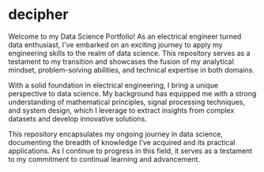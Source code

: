 # decipher


Welcome to my Data Science Portfolio! As an electrical engineer turned data enthusiast, I've embarked on an exciting journey to apply my engineering skills to the realm of data science. This repository serves as a testament to my transition and showcases the fusion of my analytical mindset, problem-solving abilities, and technical expertise in both domains.


With a solid foundation in electrical engineering, I bring a unique perspective to data science. My background has equipped me with a strong understanding of mathematical principles, signal processing techniques, and system design, which I leverage to extract insights from complex datasets and develop innovative solutions.


This repository encapsulates my ongoing journey in data science, documenting the breadth of knowledge I've acquired and its practical applications. As I continue to progress in this field, it serves as a testament to my commitment to continual learning and advancement.
